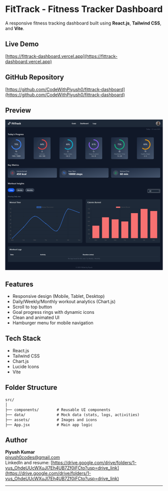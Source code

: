 # FitTrack - Fitness Tracker Dashboard 

A responsive fitness tracking dashboard built using **React.js**, **Tailwind CSS**, and **Vite**.

## Live Demo
[https://fittrack-dashboard.vercel.app](https://fittrack-dashboard.vercel.app)

## GitHub Repository
[https://github.com/CodeWithPiyush0/fittrack-dashboard](https://github.com/CodeWithPiyush0/fittrack-dashboard)

## Preview
![Preview](screenshot/FitTrack.png) 

## Features
- Responsive design (Mobile, Tablet, Desktop)
- Daily/Weekly/Monthly workout analytics (Chart.js)
- Scroll to top button
- Goal progress rings with dynamic icons
- Clean and animated UI
- Hamburger menu for mobile navigation

## Tech Stack
- React.js
- Tailwind CSS
- Chart.js
- Lucide Icons
- Vite

## Folder Structure
```
src/
│
├── components/        # Reusable UI components
├── data/              # Mock data (stats, logs, activities)
├── assets/            # Images and icons
├── App.jsx            # Main app logic
```

## Author
**Piyush Kumar**    
piyush0codes@gmail.com  
LinkedIn and resume: [https://drive.google.com/drive/folders/1-vus_OhdeUUcWXuJI7Eh4UB7Zf0iFCto?usp=drive_link](https://drive.google.com/drive/folders/1-vus_OhdeUUcWXuJI7Eh4UB7Zf0iFCto?usp=drive_link)

---
